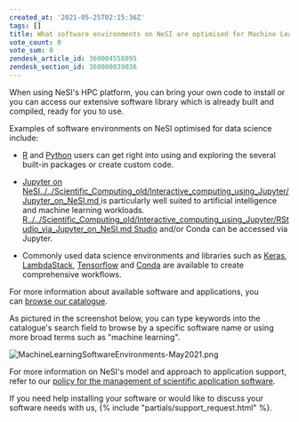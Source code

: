 ```yaml
---
created_at: '2021-05-25T02:15:36Z'
tags: []
title: What software environments on NeSI are optimised for Machine Learning and data science?
vote_count: 0
vote_sum: 0
zendesk_article_id: 360004558895
zendesk_section_id: 360000039036
---
```


When using NeSI's HPC
platform, you can bring your own code to install or you can access our extensive
software library which is already built and compiled, ready for you to
use.

Examples of software environments on NeSI optimised for data science
include:

- [R](../../Scientific_Computing_old/Supported_Applications/R.md) and [Python](../../Scientific_Computing_old/Supported_Applications/TensorFlow_on_GPUs.md) users
    can get right into using and exploring the several built-in packages
    or create custom code.

- [Jupyter on NeSI../../Scientific_Computing_old/Interactive_computing_using_Jupyter/Jupyter_on_NeSI.md
    ](../../Scientific_Computing/Interactive_computing_using_Jupyter/Jupyter_on_NeSI.md)is
    particularly well suited to artificial intelligence and machine
    learning workloads. [R../../Scientific_Computing_old/Interactive_computing_using_Jupyter/RStudio_via_Jupyter_on_NeSI.md
    Studio](../../Scientific_Computing/Interactive_computing_using_Jupyter/RStudio_via_Jupyter_on_NeSI.md)
    and/or Conda can be accessed via Jupyter.

- Commonly used data science environments and libraries such as
    [Keras](../../Scientific_Computing_old/Supported_Applications/Keras.md),
    [LambdaStack](../../Scientific_Computing_old/Supported_Applications/Lambda_Stack.md),
    [Tensorflow](../../Scientific_Computing_old/Supported_Applications/TensorFlow_on_GPUs.md)
    and [Conda](https://docs.conda.io/en/latest/) are available to
    create comprehensive workflows.

For more information about available software and applications, you
can [browse our catalogue](../../Scientific_Computing_old/Supported_Applications/index.md).

As pictured in the screenshot below, you can type keywords into the
catalogue's search field to browse by a specific software name or using
more broad terms such as "machine learning".

![MachineLearningSoftwareEnvironments-May2021.png](../../assets/images/What_software_environments_on_NeSI_are_optimised_for_Machine_Learning_and_data_science.png)

For more information on NeSI's model and approach to application
support, refer to our [policy for the management of scientific
application
software](../../General/NeSI_Policies/NeSI_Application_Support_Model.md).

If you need help installing your software or would like to discuss your
software needs with us, {% include "partials/support_request.html" %}.
